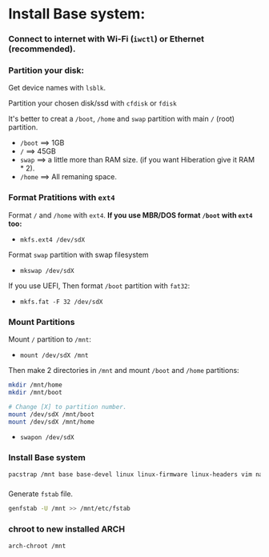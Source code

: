 # Install Base system:

### Connect to internet with Wi-Fi (`iwctl`) or Ethernet (recommended).


### Partition your disk:

Get device names with `lsblk`.

Partition your chosen disk/ssd with `cfdisk` or `fdisk`

It's better to creat a `/boot`, `/home` and `swap` partition with main `/` (root) partition.

* `/boot` ==> 1GB
* `/`     ==> 45GB
* `swap`  ==> a little more than RAM size. (if you want Hiberation give it RAM * 2).
* `/home` ==> All remaning space.

### Format Pratitions with `ext4`

Format `/` and `/home` with `ext4`. **If you use MBR/DOS format `/boot` with `ext4` too:**

* `mkfs.ext4 /dev/sdX`

Format `swap` partition with swap filesystem

* `mkswap /dev/sdX`

If you use UEFI, Then format `/boot` partition with `fat32`:

* `mkfs.fat -F 32 /dev/sdX`

### Mount Partitions

Mount `/` partition to `/mnt`:

* `mount /dev/sdX /mnt`

Then make 2 directories in `/mnt` and mount `/boot` and `/home` partitions:

```bash
mkdir /mnt/home
mkdir /mnt/boot

# Change [X] to partition number.
mount /dev/sdX /mnt/boot
mount /dev/sdX /mnt/home 
```

* `swapon /dev/sdX`

### Install Base system

```bash
pacstrap /mnt base base-devel linux linux-firmware linux-headers vim nano vi git curl
```

### 

Generate `fstab` file.

```bash
genfstab -U /mnt >> /mnt/etc/fstab
```

### chroot to new installed ARCH

```bash
arch-chroot /mnt
```


